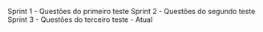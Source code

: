 Sprint 1 - Questões do primeiro teste
Sprint 2 - Questões do segundo teste
Sprint 3 - Questões do terceiro teste - Atual
